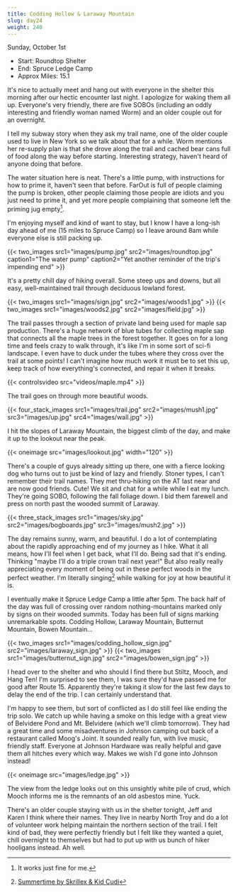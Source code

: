 ```yaml
---
title: Codding Hollow & Laraway Mountain
slug: day24
weight: 240
---
```


Sunday, October 1st

- Start: Roundtop Shelter
- End: Spruce Ledge Camp
- Approx Miles: 15.1

It's nice to actually meet and hang out with everyone in the shelter this morning after our hectic encounter last night. I apologize for waking them all up. Everyone's very friendly, there are five SOBOs (including an oddly interesting and friendly woman named Worm) and an older couple out for an overnight.

I tell my subway story when they ask my trail name, one of the older couple used to live in New York so we talk about that for a while. Worm mentions her re-supply plan is that she drove along the trail and cached bear cans full of food along the way before starting. Interesting strategy, haven't heard of anyone doing that before.

The water situation here is neat. There's a little pump, with instructions for how to prime it, haven't seen that before. FarOut is full of people claiming the pump is broken, other people claiming those people are idiots and you just need to prime it, and yet more people complaining that someone left the priming jug empty[^1].

I'm enjoying myself and kind of want to stay, but I know I have a long-ish day ahead of me (15 miles to Spruce Camp) so I leave around 8am while everyone else is still packing up.

{{< two_images src1="images/pump.jpg" src2="images/roundtop.jpg" caption1="The water pump" caption2="Yet another reminder of the trip's impending end" >}}

It's a pretty chill day of hiking overall. Some steep ups and downs, but all easy, well-maintained trail through deciduous lowland forest.

{{< two_images src1="images/sign.jpg" src2="images/woods1.jpg" >}}
{{< two_images src1="images/woods2.jpg" src2="images/field.jpg" >}}

The trail passes through a section of private land being used for maple sap production. There's a huge network of blue tubes for collecting maple sap that connects all the maple trees in the forest together. It goes on for a long time and feels crazy to walk through, it's like I'm in some sort of sci-fi landscape. I even have to duck under the tubes where they cross over the trail at some points! I can't imagine how much work it must be to set this up, keep track of how everything's connected, and repair it when it breaks.

{{< controlsvideo src="videos/maple.mp4" >}}

The trail goes on through more beautiful woods.

{{< four_stack_images src1="images/trail.jpg" src2="images/mush1.jpg" src3="images/up.jpg" src4="images/wall.jpg" >}}

I hit the slopes of Laraway Mountain, the biggest climb of the day, and make it up to the lookout near the peak.

{{< oneimage src="images/lookout.jpg" width="120" >}}

There's a couple of guys already sitting up there, one with a fierce looking dog who turns out to just be kind of lazy and friendly. Stoner types, I can't remember their trail names. They met thru-hiking on the AT last near and are now good friends. Cute! We sit and chat for a while while I eat my lunch. They're going SOBO, following the fall foliage down. I bid them farewell and press on north past the wooded summit of Laraway.

{{< three_stack_images src1="images/sky.jpg" src2="images/bogboards.jpg" src3="images/mush2.jpg" >}}

The day remains sunny, warm, and beautiful. I do a lot of contemplating about the rapidly approaching end of my journey as I hike. What it all means, how I'll feel when I get back, what I'll do. Being sad that it's ending. Thinking "maybe I'll do a triple crown trail next year!" But also really really appreciating every moment of being out in these perfect woods in the perfect weather. I'm literally singing[^2] while walking for joy at how beautiful it is.

I eventually make it Spruce Ledge Camp a little after 5pm. The back half of the day was full of crossing over random nothing-mountains marked only by signs on their wooded summits. Today has been full of signs marking unremarkable spots. Codding Hollow, Laraway Mountain, Butternut Mountain, Bowen Mountain...

{{< two_images src1="images/codding_hollow_sign.jpg" src2="images/laraway_sign.jpg" >}}
{{< two_images src1="images/butternut_sign.jpg" src2="images/bowen_sign.jpg" >}}

I head over to the shelter and who should I find there but Stiltz, Mooch, and Hang Ten! I'm surprised to see them, I was sure they'd have passed me for good after Route 15. Apparently they're taking it slow for the last few days to delay the end of the trip. I can certainly understand that.

I'm happy to see them, but sort of conflicted as I do still feel like ending the trip solo. We catch up while having a smoke on this ledge with a great view of Belvidere Pond and Mt. Belvidere (which we'll climb tomorrow). They had a great time and some misadventures in Johnson camping out back of a restaurant called Moog's Joint. It sounded really fun, with live music, friendly staff. Everyone at Johnson Hardware was really helpful and gave them all hitches every which way. Makes we wish I'd gone into Johnson instead!

{{< oneimage src="images/ledge.jpg" >}}

The view from the ledge looks out on this unsightly white pile of crud, which Mooch informs me is the remnants of an old asbestos mine. Yuck.

There's an older couple staying with us in the shelter tonight, Jeff and Karen I think where their names. They live in nearby North Troy and do a lot of volunteer work helping maintain the northern section of the trail. I felt kind of bad, they were perfectly friendly but I felt like they wanted a quiet, chill overnight to themselves but had to put up with us bunch of hiker hooligans instead. Ah well.

[^1]: It works just fine for me.
[^2]: [Summertime by Skrillex & Kid Cudi](https://www.youtube.com/watch?v=swDMu59Pbfc)
